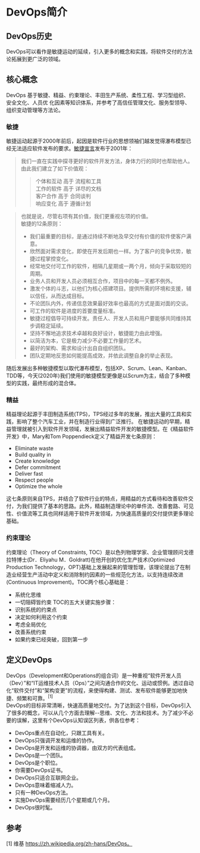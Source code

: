 # DevOps简介
## DevOps历史
<!-- [](devops-history.png) -->
DevOps可以看作是敏捷运动的延续，引入更多的概念和实践，将软件交付的方法论拓展到更广泛的领域。
## 核心概念
DevOps 基于敏捷、精益、约束理论、丰田生产系统、柔性工程、学习型组织、安全文化、人员优 化因素等知识体系，并参考了高信任管理文化、服务型领导、组织变动管理等方法论。
### 敏捷
敏捷运动起源于2000年前后，起因是软件行业的思想领袖们越发觉得瀑布模型已经无法适应软件发布的要求。[敏捷宣言](https://agilemanifesto.org)发布于2001年：  
>我们一直在实践中探寻更好的软件开发方法，身体力行的同时也帮助他人。由此我们建立了如下价值观：    
> >个体和互动 高于 流程和工具  
> >工作的软件 高于 详尽的文档  
> >客户合作 高于 合同谈判  
> >响应变化 高于 遵循计划  

>也就是说，尽管右项有其价值，我们更重视左项的价值。  
>敏捷的12条原则：
> * 我们最重要的目标，是通过持续不断地及早交付有价值的软件使客户满意。
> * 欣然面对需求变化，即使在开发后期也一样。为了客户的竞争优势，敏捷过程掌控变化。
> * 经常地交付可工作的软件，相隔几星期或一两个月，倾向于采取较短的周期。
> * 业务人员和开发人员必须相互合作，项目中的每一天都不例外。
> * 激发个体的斗志，以他们为核心搭建项目。提供所需的环境和支援，辅以信任，从而达成目标。
> * 不论团队内外，传递信息效果最好效率也最高的方式是面对面的交谈。
> * 可工作的软件是进度的首要度量标准。
> * 敏捷过程倡导可持续开发。责任人、开发人员和用户要能够共同维持其步调稳定延续。
> * 坚持不懈地追求技术卓越和良好设计，敏捷能力由此增强。
> * 以简洁为本，它是极力减少不必要工作量的艺术。
> * 最好的架构、需求和设计出自自组织团队。
> * 团队定期地反思如何能提高成效，并依此调整自身的举止表现。

随后发展出多种敏捷模型以取代瀑布模型，包括XP、Scrum、Lean、Kanban、TDD等，今天(2020年)我们使用的敏捷模型更像是以Scrum为主，结合了多种模型的实践，最终形成的混合体。   

### 精益
精益理论起源于丰田制造系统(TPS)，TPS经过多年的发展，推出大量的工具和实践，影响了整个汽车工业，并在制造行业得到广泛推行。
在敏捷运动的早期，精益管理就被引入到软件开发领域，发展出精益软件开发的敏捷模型。在《精益软件开发》中，Mary和Tom Poppendieck定义了精益开发七条原则：
* Eliminate waste
* Build quality in
* Create knowledge
* Defer commitment
* Deliver fast
* Respect people
* Optimize the whole  

这七条原则来自TPS，并结合了软件行业的特点，用精益的方式看待和改善软件交付，为我们提供了基本的思路。此外，精益制造理论中的单件流、改善套路、可见性、价值流等工具也同样适用于软件开发领域，为快速高质量的交付提供更多理论基础。
### 约束理论
约束理论（Theory of Constraints, TOC）是以色列物理学家、企业管理顾问戈德拉特博士(Dr．Eliyahu M．Goldratt)在他开创的优化生产技术(Optimized Production Technology，OPT)基础上发展起来的管理哲理，该理论提出了在制造业经营生产活动中定义和消除制约因素的一些规范化方法，以支持连续改进(Continuous Improvement)。TOC两个核心基础是：
* 系统化思维
* 一切阻碍皆约束
TOC的五大关键实施步骤：
* 识别系统的约束点
* 决定如何利用这个约束
* 考虑全局优化
* 改善系统约束
* 如果约束已经突破，回到第一步
## 定义DevOps
DevOps（Development和Operations的组合词）是一种重视“软件开发人员（Dev）”和“IT运维技术人员（Ops）”之间沟通合作的文化、运动或惯例。透过自动化“软件交付”和“架构变更”的流程，来使得构建、测试、发布软件能够更加地快捷、频繁和可靠。<sup>[1]</sup>  
DevOps的目标非常清晰，快速高质量地交付。为了达到这个目标，DevOps引入了很多的概念，可以从几个方面去理解--思维、文化、方法和技术。为了减少不必要的误解，这里有个DevOps认知误区列表，供各位参考：
* DevOps重点在自动化，只跟工具有关。
* DevOps只强调开发和运维的协作。
* DevOps是开发和运维的协调器，由双方的代表组成。
* DevOps是一个团队。
* DevOps是个职位。
* 你需要DevOps证书。
* DevOps只适合互联网企业。
* DevOps意味着缩减人力。
* 只有一种DevOps方法。
* 实施DevOps需要经历几个星期或几个月。
* DevOps很时髦。
## 参考
[1] 维基 https://zh.wikipedia.org/zh-hans/DevOps。
